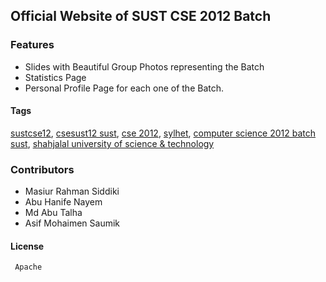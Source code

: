 ## Official Website of SUST CSE 2012 Batch

### Features
 
 * Slides with Beautiful Group Photos representing the Batch
 * Statistics Page
 * Personal Profile Page for each one of the Batch.
 
 #### Tags
  [sustcse12](), [csesust12 sust](), [cse 2012](), [sylhet](), [computer science 2012 batch sust](), [shahjalal university of science & technology](www.sust.edu)
 
 
 ### Contributors
   * Masiur Rahman Siddiki
   * Abu Hanife Nayem
   * Md Abu Talha
   * Asif Mohaimen Saumik
   
 #### License
     Apache

